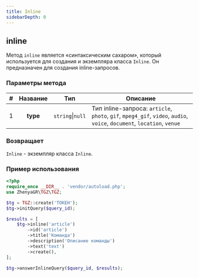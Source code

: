 ```yaml
---
title: Inline
sidebarDepth: 0
---
```


## inline
Метод `inline` является «синтаксическим сахаром», который используется для создания и экземпляра класса `Inline`. Он предназначен для создания inline-запросов.

### Параметры метода
| # | Название |       Тип        | Описание                                                                                                               |
|:-:|:--------:|:----------------:|------------------------------------------------------------------------------------------------------------------------|
| 1 | **type** | `string`\|`null` | Тип inline-запроса: `article`, `photo`, `gif`, `mpeg4_gif`, `video`, `audio`, `voice`, `document`, `location`, `venue` |

### Возвращает
`Inline` - экземпляр класса `Inline`.

### Пример использования
```php
<?php
require_once __DIR__ . 'vendor/autoload.php';
use ZhenyaGR\TGZ\TGZ;

$tg = TGZ::create('ТОКЕН');
$tg->initQuery($query_id);

$results = [
    $tg->inline('article')
        ->id('article')
        ->title('Команда')
        ->description('Описание команды')
        ->text('text')
        ->create(),
];

$tg->answerInlineQuery($query_id, $results);
```

